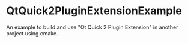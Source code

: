 # QtQuick2PluginExtensionExample
An example to build and use "Qt Quick 2 Plugin Extension" in another project using cmake.
